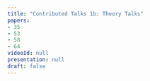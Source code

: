 ```yaml
---
title: "Contributed Talks 1b: Theory Talks"
papers:
- 35
- 53
- 58
- 64
videoId: null
presentation: null
draft: false
---
```

